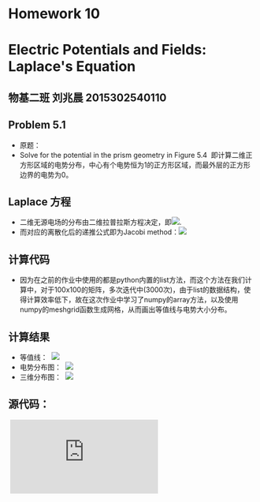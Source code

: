 # Homework 10
# Electric Potentials and Fields: Laplace's Equation
## 物基二班 刘兆晨 2015302540110
## Problem 5.1
- 原题：
- Solve for the potential in the prism geometry in Figure 5.4
  即计算二维正方形区域的电势分布，中心有个电势恒为1的正方形区域，而最外层的正方形边界的电势为0。
## Laplace 方程
- 二维无源电场的分布由二维拉普拉斯方程决定，即![](http://latex.codecogs.com/gif.latex?\frac{{\partial}^2V}{{\partial}x^2}+\frac{{\partial}^2V}{{\partial}y^2}=0).
- 而对应的离散化后的递推公式即为Jacobi method：![](http://latex.codecogs.com/gif.latex?T_{i,j}=\frac{1}{4}(T_{i+1,j}+T_{i-1,j}+T_{i,j+1}+T_{i,i+1}))
## 计算代码
- 因为在之前的作业中使用的都是python内置的list方法，而这个方法在我们计算中，对于100x100的矩阵，多次迭代中(3000次)，由于list的数据结构，使得计算效率低下，故在这次作业中学习了numpy的array方法，以及使用numpy的meshgrid函数生成网格，从而画出等值线与电势大小分布。
## 计算结果
- 等值线：
  ![](https://github.com/liuzhaochen/compuational_physics_N2015302540110/blob/master/homework%2010/isogram.png)
- 电势分布图：
  ![](https://github.com/liuzhaochen/compuational_physics_N2015302540110/blob/master/homework%2010/distribution.png)
- 三维分布图：
  ![](https://github.com/liuzhaochen/compuational_physics_N2015302540110/blob/master/homework%2010/3d.png)
## 源代码：
  ![](https://raw.githubusercontent.com/liuzhaochen/compuational_physics_N2015302540110/master/homework%2010/homework%2010.py)
